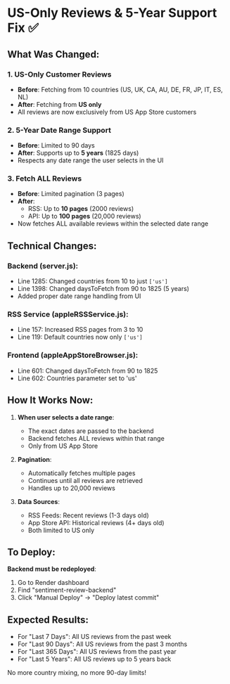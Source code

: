 # US-Only Reviews & 5-Year Support Fix ✅

## What Was Changed:

### 1. **US-Only Customer Reviews**
- **Before**: Fetching from 10 countries (US, UK, CA, AU, DE, FR, JP, IT, ES, NL)
- **After**: Fetching from **US only**
- All reviews are now exclusively from US App Store customers

### 2. **5-Year Date Range Support**
- **Before**: Limited to 90 days
- **After**: Supports up to **5 years** (1825 days)
- Respects any date range the user selects in the UI

### 3. **Fetch ALL Reviews**
- **Before**: Limited pagination (3 pages)
- **After**: 
  - RSS: Up to **10 pages** (2000 reviews)
  - API: Up to **100 pages** (20,000 reviews)
- Now fetches ALL available reviews within the selected date range

## Technical Changes:

### Backend (server.js):
- Line 1285: Changed countries from 10 to just `['us']`
- Line 1398: Changed daysToFetch from 90 to 1825 (5 years)
- Added proper date range handling from UI

### RSS Service (appleRSSService.js):
- Line 157: Increased RSS pages from 3 to 10
- Line 119: Default countries now only `['us']`

### Frontend (appleAppStoreBrowser.js):
- Line 601: Changed daysToFetch from 90 to 1825
- Line 602: Countries parameter set to 'us'

## How It Works Now:

1. **When user selects a date range**:
   - The exact dates are passed to the backend
   - Backend fetches ALL reviews within that range
   - Only from US App Store

2. **Pagination**:
   - Automatically fetches multiple pages
   - Continues until all reviews are retrieved
   - Handles up to 20,000 reviews

3. **Data Sources**:
   - RSS Feeds: Recent reviews (1-3 days old)
   - App Store API: Historical reviews (4+ days old)
   - Both limited to US only

## To Deploy:

**Backend must be redeployed**:
1. Go to Render dashboard
2. Find "sentiment-review-backend"
3. Click "Manual Deploy" → "Deploy latest commit"

## Expected Results:

- For "Last 7 Days": All US reviews from the past week
- For "Last 90 Days": All US reviews from the past 3 months
- For "Last 365 Days": All US reviews from the past year
- For "Last 5 Years": All US reviews up to 5 years back

No more country mixing, no more 90-day limits!
